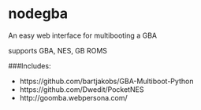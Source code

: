 # nodegba
An easy web interface for multibooting a GBA

supports GBA, NES, GB ROMS

###Includes:

<ul>
  <li>https://github.com/bartjakobs/GBA-Multiboot-Python</li>
  <li>https://github.com/Dwedit/PocketNES</li>
  <li>http://goomba.webpersona.com/</li>
</ul>



